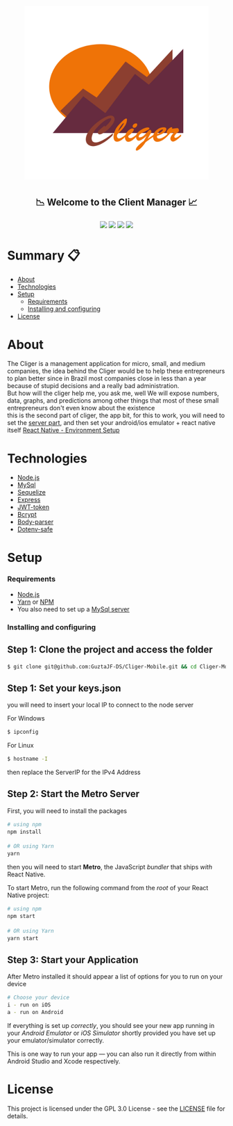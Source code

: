<h1 align="center"><h1 align="center"><img src="src/assets/Images/CligerBigLogo.png" height="400"></h1></h1>
<h2 align="center">📉 Welcome to the Client Manager 📈</h2>
<h3 align="center"><img src="https://img.shields.io/github/issues/GuztaJF-DS/Cliger-Server"/> <img src="https://img.shields.io/github/stars/GuztaJF-DS/Cliger-Server"/> <img src="https://img.shields.io/github/license/GuztaJF-DS/Cliger-Server"/>  <img src="https://img.shields.io/twitter/url?style=social&url=https%3A%2F%2Ftwitter.com%2FIGotaMellowship"/></h3>

# Summary 📋

<!--ts-->

-   [About](#about)
-   [Technologies](#technologies)
-   [Setup](#setup)
    -   [Requirements](#requirements)
    -   [Installing and configuring](#installing-and-configuring)
-   [License](#license)
<!--te-->

# About

The Cliger is a management application for micro, small, and medium companies, the idea behind the Cliger would be to help these entrepreneurs to plan better since in Brazil most companies close in less than a year because of stupid decisions and a really bad administration.<br>
But how will the cliger help me, you ask me, well We will expose numbers, data, graphs, and predictions among other things that most of these small entrepreneurs don't even know about the existence<br>
this is the second part of cliger, the app bit, for this to work, you will need to set the [server part](https://github.com/GuztaJF-DS/Cliger-Server), and then set your android/ios emulator + react native itself [React Native - Environment Setup](https://reactnative.dev/docs/environment-setup)

# Technologies

-   [Node.js ](https://nodejs.org/en/)
-   [MySql](https://www.mysql.com/)
-   [Sequelize](https://sequelize.org/)
-   [Express](https://expressjs.com/pt-br/)
-   [JWT-token](https://jwt.io/)
-   [Bcrypt](https://github.com/kelektiv/node.bcrypt.js/)
-   [Body-parser](https://github.com/expressjs/body-parser)
-   [Dotenv-safe](https://github.com/rolodato/dotenv-safe)

# Setup

### Requirements

-   [Node.js](https://nodejs.org/en/)
-   [Yarn](https://classic.yarnpkg.com/) or [NPM](https://www.npmjs.com/)
-   You also need to set up a [MySql server](https://www.mysql.com/)

### Installing and configuring

## Step 1: Clone the project and access the folder

```bash
$ git clone git@github.com:GuztaJF-DS/Cliger-Mobile.git && cd Cliger-Mobile
```
## Step 1: Set your keys.json

you will need to insert your local IP to connect to the node server

For Windows
```bash
$ ipconfig
```

For Linux
```bash
$ hostname -I
```

then replace the ServerIP for the IPv4 Address

## Step 2: Start the Metro Server

First, you will need to install the packages

```bash
# using npm
npm install

# OR using Yarn
yarn
```

then you will need to start **Metro**, the JavaScript _bundler_ that ships _with_ React Native.

To start Metro, run the following command from the _root_ of your React Native project:

```bash
# using npm
npm start

# OR using Yarn
yarn start
```

## Step 3: Start your Application

After Metro installed it should appear a list of options for you to run on your device

```bash
# Choose your device
i - run on iOS
a - run on Android
```

If everything is set up _correctly_, you should see your new app running in your _Android Emulator_ or _iOS Simulator_ shortly provided you have set up your emulator/simulator correctly.

This is one way to run your app — you can also run it directly from within Android Studio and Xcode respectively.

# License

This project is licensed under the GPL 3.0 License - see the [LICENSE](LICENSE) file for details.
